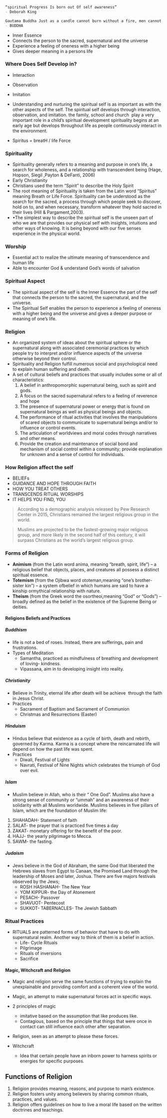 ```Markdown
“spiritual Progress Is born out Of self awareness”
- Deborah King
```

```Markdown
Gautama Buddha Just as a candle cannot burn without a fire, men cannot live without a Spiritual Self.
- BUDDHA
```

- Inner Essence
- Connects the person to the sacred, supernatural and the universe
- Experience a feeling of oneness with a higher being
- Gives deeper meaning in a persons life


### Where Does Self Develop in?
- Interaction 
- Observation
- Imitation



- Understanding and nurturing the spiritual self is as important as with the other aspects of the self. The spiritual self develops through interaction, observation, and imitation. the family, school and church  play a very important role in a child’s spiritual development spirituality begins at an early age but develops throughout life as people continuously interact in the environment.
- Spiritus = breatH / life Force

### Spirituality
- Spirituality generally refers to a meaning and purpose in one’s life, a search for wholeness, and a relationship with transcendent being (Hage, Hopson, Siegil ,Payton & DeFanti, 2006)
- Early Christianity
- Christians used the term “Spirit” to describe the Holy Spirit
- The root meaning of Spirituality is taken from the Latin word “Spiritus” meaning Breath or Life Force. Spirituality can be understood as the search for the sacred, a process through which people seek to discover, hold on to, and when necessary, transform whatever they hold sacred in their lives (Hill & Pargament,2003).
- •The simplest way to describe the spiritual self is the unseen part of who we are that provides our physical self with insights, intuitions and other ways of knowing. It is being beyond with our five senses experience in the physical world.


### Worship
- Essential act to realize the ultimate meaning of transcendence and human life
- Able to encounter God & understand God’s words of salvation

### Spiritual Aspect
- The spiritual aspect of the self is the Inner Essence the part of the self that connects the person to the sacred, the supernatural, and the universe.
- The Spiritual Self enables the person to experience a feeling of oneness with a higher being and the universe and gives a deeper purpose or meaning of one’s life.

### Religion
- An organized system of ideas about the spiritual sphere or the supernatural along with associated ceremonial practices by which people try to interpret and/or influence aspects of the universe otherwise beyond their control.
- Spirituality and Religion fulfill numerous social and psychological need to explain human suffering and death.
- A set of cultural beliefs and practices that usually includes some or all of characteristics:
	1. A belief in anthropomorphic supernatural being, such as spirit and gods.
	2. A focus on the sacred supernatural refers to a feeling of reverence and hope
	3. The presence of supernatural power or energy that is found on supernatural beings as well as physical beings and objects.
	4. The performance of ritual activities that involves the manipulations of scared objects to communicate to supernatural beings and/or to influence or control events.
	5. The articulation of worldviews and moral codes through narratives and other means.
	6. Provide the creation and maintenance of social bond and mechanism of social control within a community; provide explanation for unknown and a sense of control for individuals.

### How Religion affect the self
- BELIEFs
- GUIDANCE AND HOPE THROUGH FAITH
- HOW YOU TREAT OTHERS
- TRANSCENDS RITUAL WORSHIPS
- IT HELPS YOU FIND, YOU 

> According to a demographic analysis released  by Pew Research Center in 2015, Christians  remained the largest religious group in the world.

>Muslims are projected to be the fastest-growing major religious group, and more likely in the second half of this century, it will surpass Christians as the world’s largest religious group.

### Forms of Religion
- **Animism** (from the Latin word anima, meaning “breath, spirit, life”) – a religious belief that objects, places, and creatures all possess a distinct spiritual essence.
- **Totemism** (from the Ojibwa word ototeman,meaning “one’s brother-sister kin”) – a system ofbelief in which humans are said to have a kinship ormythical relationship with nature.
- **Theism** (from the Greek word the osortheoi,meaning “God” or “Gods”) – broadly defined as the belief in the existence of the Supreme Being or deities.


#### Religions Beliefs and Practices
##### Buddhism
- life is not a bed of roses. Instead, there are sufferings, pain and frustrations. 
- Types of Meditation
	- Samantha, practiced as mindfulness of breathing and development of loving- kindness.
	- Vipassana, aim in to developing insight into reality.

##### Christianity
- Believe in Trinity, eternal life after death will be achieve  through the faith in Jesus Christ. 
- Practices
	- Sacrament of Baptism and Sacrament of Communion 
	- Christmas and Resurrections (Easter)

##### Hinduism
- Hindus believe that existence as a cycle of birth, death and rebirth, governed by Karma. Karma is a concept where the reincarnated life will depend on how the past life was spent. 
- Practices
	- Diwali, Festival of Lights
	- Navrati, Festival of Nine Nights which celebrates the triumph of God over evil.

##### Islam
- Muslim believe in Allah, who is their “ One God”. Muslims also have a strong sense of community or “ummah” and an awareness of their solidarity with all Muslims worldwide. Muslims believes in five pillars of Islam, which are the foundation of Muslim life: 
1. SHAHADAH- Statement of faith
2. SALAT- the prayer that is practiced five times a day
3. ZAKAT- monetary offering for the benefit of the poor. 
4. HAJJ- the yearly pilgrimage to Mecca.
5. SAWM- the fasting. 

##### Judaism
- Jews believe in the God of Abraham, the same God that liberated the Hebrews slaves from Egypt to Canaan, the Promised Land through the leadership of Moses and later, Joshua. There are five majors festivals observed by the Jews;
	- ROSH HASHANAH- The New Year 
	- YOM KIPPUR- the Day of Atonement 
	- PESACH- Passover 
	- SHAVUOT- Pentecost
	- SUKKOT- TABERNACLES- The Jewish Sabbath

### Ritual Practices
- RITUALS are patterned forms of behavior that have to do with supernatural realm. Another way to think of them is a belief in action.
	- Life- Cycle Rituals
	- Pilgrimage
	- Rituals of  inversions 
	- Sacrifice 

#### Magic, Witchcraft and Religion
- Magic and religion serve the same functions of trying to explain the unexplainable and providing comfort and a coherent view of the world.
- Magic, an attempt to make supernatural forces act in specific ways. 
- 2 principles of magic 
	- imitative based on the assumption that like produces like.
	- Contagious, based on the principle that things that were once in contact can still influence each other after separation.
 
- Religion, seen as an attempt to please these forces.
- Witchcraft
	- Idea that certain people have an inborn power to harness spirits or energies for specific purposes.


## Functions of Religion
1. Religion provides meaning, reasons, and purpose to man’s existence.
2. Religion fosters unity among believers by sharing common rituals, practices, and values.
3. Religion offers guidelines on how to live a moral life based on the written doctrines and teachings.
